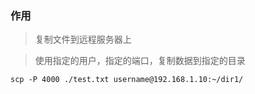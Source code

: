 ### 作用
> 复制文件到远程服务器上

> 使用指定的用户，指定的端口，复制数据到指定的目录
```
scp -P 4000 ./test.txt username@192.168.1.10:~/dir1/
```